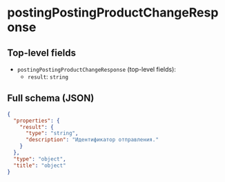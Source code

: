 # postingPostingProductChangeResponse

## Top-level fields
- `postingPostingProductChangeResponse` (top-level fields):
  - `result`: `string`

## Full schema (JSON)
```json
{
  "properties": {
    "result": {
      "type": "string",
      "description": "Идентификатор отправления."
    }
  },
  "type": "object",
  "title": "object"
}
```

